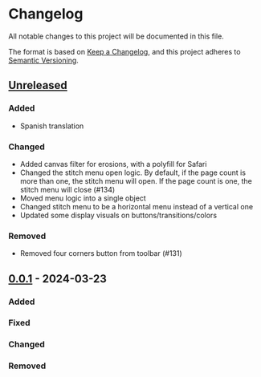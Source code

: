 # Changelog

All notable changes to this project will be documented in this file.

The format is based on [Keep a Changelog](https://keepachangelog.com/en/1.1.0/),
and this project adheres to [Semantic Versioning](https://semver.org/spec/v2.0.0.html).

## [Unreleased]

### Added

- Spanish translation

### Changed

- Added canvas filter for erosions, with a polyfill for Safari
- Changed the stitch menu open logic. By default, if the page count is more than one, the stitch menu will open. If the page count is one, the stitch menu will close (#134)
- Moved menu logic into a single object
- Changed stitch menu to be a horizontal menu instead of a vertical one
- Updated some display visuals on buttons/transitions/colors

### Removed

- Removed four corners button from toolbar (#131)

## [0.0.1] - 2024-03-23

### Added

### Fixed

### Changed

### Removed

[unreleased]: https://github.com/Pattern-Projector/pattern-projector/compare/v0.0.1...HEAD
[0.0.1]: https://github.com/Pattern-Projector/pattern-projector/compare/v0.0.0...v0.0.1

